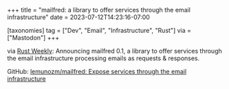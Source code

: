 +++
title = "mailfred: a library to offer services through the email infrastructure"
date = 2023-07-12T14:23:16-07:00

[taxonomies]
tag = ["Dev", "Email", "Infrastructure", "Rust"]
via = ["Mastodon"]
+++

via [Rust Weekly](https://mastodon.social/@rust_discussions/110701888988866846): Announcing mailfred 0.1, a library to offer services through the email infrastructure processing emails as requests & responses.

<!-- more -->

GitHub: [lemunozm/mailfred: Expose services through the email infrastructure](https://github.com/lemunozm/mailfred)
